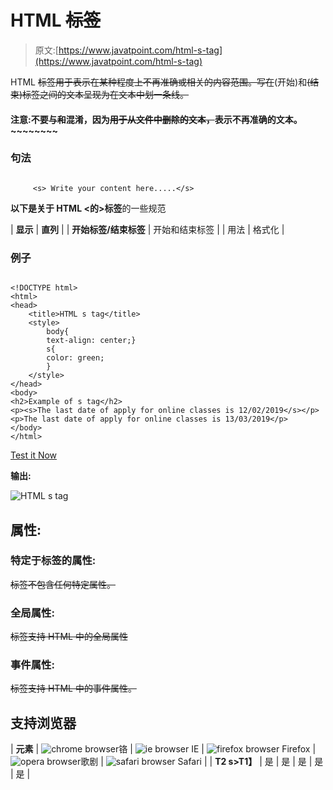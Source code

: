 # HTML ~~标签~~

> 原文:[https://www.javatpoint.com/html-s-tag](https://www.javatpoint.com/html-s-tag)

HTML ~~标签用于表示在某种程度上不再准确或相关的内容范围。写在~~(开始)和~~(结束)标签之间的文本呈现为在文本中划一条线。~~

#### 注意:不要与~~和~~混淆，因为~~用于从文件中删除的文本，~~表示不再准确的文本。~~~~~~~~

### 句法

```

     <s> Write your content here.....</s>

```

**以下是关于 HTML <的>标签**的一些规范

| **显示** | **直列** |
| **开始标签/结束标签** | 开始和结束标签 |
| 用法 | 格式化 |

### 例子

```

<!DOCTYPE html>
<html>
<head>
	<title>HTML s tag</title>
	<style>
		body{
		text-align: center;}
		s{
		color: green;
		}
	</style>
</head>
<body>
<h2>Example of s tag</h2>
<p><s>The last date of apply for online classes is 12/02/2019</s></p>
<p>The last date of apply for online classes is 13/03/2019</p>
</body>
</html>

```

[Test it Now](https://www.javatpoint.com/oprweb/test.jsp?filename=htmlstag)

**输出:**

![HTML s tag](../Images/71b819a34bdb02d1aad84e48939f40e4.png)

## 属性:

### 特定于标签的属性:

~~标签不包含任何特定属性。~~

### 全局属性:

~~标签支持 HTML 中的全局属性~~

### 事件属性:

~~标签支持 HTML 中的事件属性。~~

## 支持浏览器

| **元素** | ![chrome browser](../Images/4fbdc93dc2016c5049ed108e7318df19.png)铬 | ![ie browser](../Images/83dd23df1fe8373fd5bf054b2c1dd88b.png) IE | ![firefox browser](../Images/4f001fff393888a8a807ed29b28145d1.png) Firefox | ![opera browser](../Images/6cad4a592cc69a052056a0577b4aac65.png)歌剧 | ![safari browser](../Images/a0f6a9711a92203c5dc5c127fe9c9fca.png) Safari |
| **T2 s>T1】** | 是 | 是 | 是 | 是 | 是 |